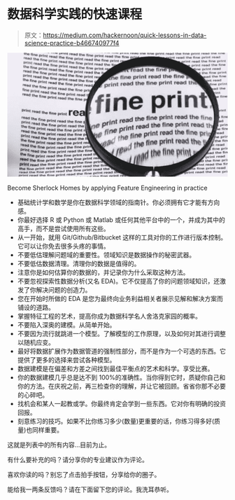 # 数据科学实践的快速课程

> 原文：<https://medium.com/hackernoon/quick-lessons-in-data-science-practice-b466740977f4>

![](img/1f452203d3f8579fe166ebc0d324b998.png)

Become Sherlock Homes by applying Feature Engineering in practice

*   基础统计学和数学是你在数据科学领域的指南针。你必须拥有它才能有方向感。
*   你最好选择 R 或 Python 或 Matlab 或任何其他平台中的一个，并成为其中的高手，而不是尝试使用所有这些。
*   从一开始，就用 Git/Github/Bitbucket 这样的工具对你的工作进行版本控制。它可以让你免去很多头疼的事情。
*   不要低估理解问题域的重要性。领域知识是数据操作的秘密武器。
*   不要低估数据清理。清理你的数据是值得的。
*   注意你是如何估算你的数据的，并记录你为什么采取这种方法。
*   不要忽视探索性数据分析(又名 EDA)。它不仅提高了你的问题领域知识，还激发了你解决问题的创造力。
*   您在开始时所做的 EDA 是您为最终向业务利益相关者展示见解和解决方案而铺设的道路。
*   掌握特征工程的艺术，提高你成为数据科学名人舍洛克家园的概率。
*   不要陷入深奥的建模。从简单开始。
*   不要因为流行就跳进一个模型。了解模型的工作原理，以及如何对其进行调整以随机应变。
*   最好将数据扩展作为数据管道的强制性部分，而不是作为一个可选的东西。它提供了更多的选择来尝试各种模型。
*   数据建模是在偏差和方差之间找到最佳平衡点的艺术和科学。享受比赛。
*   你的数据建模几乎总是达不到 100%的准确性。当你得到它时，质疑你自己和你的方法。在庆祝之前，再三检查你的理解，并让它被回顾。省省你那不必要的心碎吧。
*   找机会和某人一起教或学。你最终肯定会学到一些东西。它对你有明确的投资回报。
*   刻意练习的技巧。如果不比你练习多少(数量)更重要的话，你练习得多好(质量)也同样重要。

这就是列表中的所有内容…目前为止。

有什么要补充的吗？请分享你的专业建议作为评论。

喜欢你读的吗？别忘了点击拍手按钮，分享给你的圈子。

能给我一两条反馈吗？请在下面留下您的评论。我洗耳恭听。
